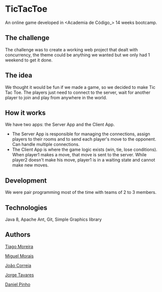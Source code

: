# TicTacToe

An online game developed in <Academia de Código_> 14 weeks bootcamp.

## The challenge

The challenge was to create a working web project that dealt with concurrency, the theme could be anything we wanted but we only had 1 weekend to get it done.

## The idea

We thought it would be fun if we made a game, so we decided to make Tic Tac Toe. The players just need to connect to the server, wait for another player to join and play from anywhere in the world.

## How it works

We have two apps: the Server App and the Client App.
 * The Server App is responsible for managing the connections, assign players to their rooms and to send each player's move to the opponent. Can handle multiple connections.
 * The Client App is where the game logic exists (win, tie, lose conditions). When player1 makes a move, that move is sent to the server. While player2 doesn't make his move, player1 is in a waiting state and cannot make new moves.

## Development

We were pair programming most of the time with teams of 2 to 3 members.

## Technologies

Java 8, Apache Ant, Git, Simple Graphics library

## Authors

[Tiago Moreira](https://www.linkedin.com/in/tiago-rajao-moreira/)

[Miguel Morais](https://www.linkedin.com/in/miguelmorais7/)

[João Correia](https://www.linkedin.com/in/joaovilas-boascorreia/)

[Jorge Tavares](https://www.linkedin.com/in/jorgetavares-/)

[Daniel Pinho](https://www.linkedin.com/in/danielpinho994/)
